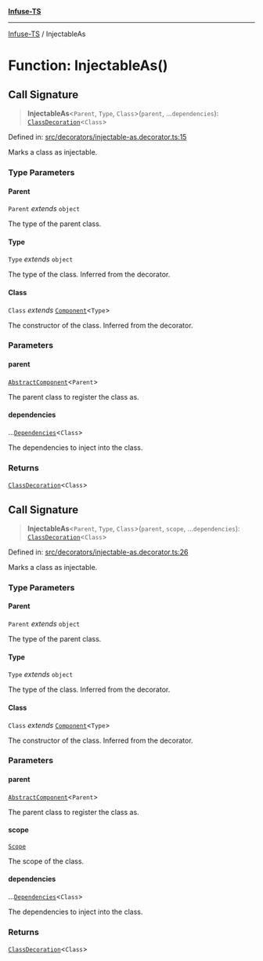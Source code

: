 [**Infuse-TS**](../README.md)

***

[Infuse-TS](../README.md) / InjectableAs

# Function: InjectableAs()

## Call Signature

> **InjectableAs**\<`Parent`, `Type`, `Class`\>(`parent`, ...`dependencies`): [`ClassDecoration`](../type-aliases/ClassDecoration.md)\<`Class`\>

Defined in: [src/decorators/injectable-as.decorator.ts:15](https://github.com/D-Kay6/Infuse-TS/blob/2b827980e37dbd9518746d6b95150b5d8563c940/src/decorators/injectable-as.decorator.ts#L15)

Marks a class as injectable.

### Type Parameters

#### Parent

`Parent` *extends* `object`

The type of the parent class.

#### Type

`Type` *extends* `object`

The type of the class. Inferred from the decorator.

#### Class

`Class` *extends* [`Component`](../type-aliases/Component.md)\<`Type`\>

The constructor of the class. Inferred from the decorator.

### Parameters

#### parent

[`AbstractComponent`](../type-aliases/AbstractComponent.md)\<`Parent`\>

The parent class to register the class as.

#### dependencies

...[`Dependencies`](../type-aliases/Dependencies.md)\<`Class`\>

The dependencies to inject into the class.

### Returns

[`ClassDecoration`](../type-aliases/ClassDecoration.md)\<`Class`\>

## Call Signature

> **InjectableAs**\<`Parent`, `Type`, `Class`\>(`parent`, `scope`, ...`dependencies`): [`ClassDecoration`](../type-aliases/ClassDecoration.md)\<`Class`\>

Defined in: [src/decorators/injectable-as.decorator.ts:26](https://github.com/D-Kay6/Infuse-TS/blob/2b827980e37dbd9518746d6b95150b5d8563c940/src/decorators/injectable-as.decorator.ts#L26)

Marks a class as injectable.

### Type Parameters

#### Parent

`Parent` *extends* `object`

The type of the parent class.

#### Type

`Type` *extends* `object`

The type of the class. Inferred from the decorator.

#### Class

`Class` *extends* [`Component`](../type-aliases/Component.md)\<`Type`\>

The constructor of the class. Inferred from the decorator.

### Parameters

#### parent

[`AbstractComponent`](../type-aliases/AbstractComponent.md)\<`Parent`\>

The parent class to register the class as.

#### scope

[`Scope`](../enumerations/Scope.md)

The scope of the class.

#### dependencies

...[`Dependencies`](../type-aliases/Dependencies.md)\<`Class`\>

The dependencies to inject into the class.

### Returns

[`ClassDecoration`](../type-aliases/ClassDecoration.md)\<`Class`\>
